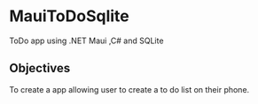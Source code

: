 # MauiToDoSqlite
ToDo app using .NET Maui ,C# and SQLite

## Objectives
To create a app allowing user to create a to do list on their phone.
